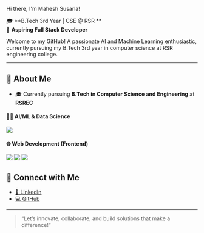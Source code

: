  Hi there, I'm Mahesh Susarla!

🎓 **B.Tech 3rd Year | CSE @ RSR **  
🚀 **Aspiring Full Stack Developer**

Welcome to my GitHub! A passionate AI and Machine Learning enthusiastic, currently pursuing my B.Tech 3rd year in computer science  at RSR engineering college. 

---

## 🚀 About Me

- 🎓 Currently pursuing **B.Tech in Computer Science and Engineering** at **RSREC**


#### 👨‍💻 AI/ML & Data Science
<p align="left">
  <img src="https://img.shields.io/badge/Python-3776AB?style=for-the-badge&logo=python&logoColor=white"/>
</p>

#### 🌐 Web Development (Frontend)
<p align="left">
  <img src="https://img.shields.io/badge/HTML5-E44D26?style=for-the-badge&logo=html5&logoColor=white"/>
  <img src="https://img.shields.io/badge/CSS3-1572B6?style=for-the-badge&logo=css3&logoColor=white"/>
  <img src="https://img.shields.io/badge/JavaScript-F7DF1E?style=for-the-badge&logo=javascript&logoColor=black"/
 </p>

## 🔗 Connect with Me

- [🔗 LinkedIn](https://www.linkedin.com/in/maheshsusarla) 
- [💻 GitHub](https://github.com/Maheshsusarla)

---

> “Let’s innovate, collaborate, and build solutions that make a difference!”
